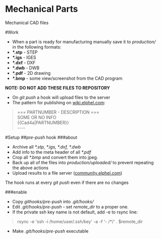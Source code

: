 # Mechanical Parts
Mechanical CAD files

#Work
* When a part is ready for manufacturing manually save it to <i>production/</i> in the following formats:
 * <b>\*.stp</b> - STEP
 * <b>\*.igs</b> - IGES
 * <b>\*.dxf</b> - DXF
 * <b>\*.dwb</b> - DWB
 * <b>\*.pdf</b> - 2D drawing
 * <b>\*.bmp</b> - some view/screenshot from the CAD program 

<b>NOTE: DO NOT ADD THESE FILES TO REPOSITORY</b>
* On <i>git push</i> a hook will upload files to the server
* The pattern for publishing on [wiki.elphel.com]:
> === PARTNUMBER - DESCRIPTION ===<br/>
> SOME OR NO INFO<br/>
> {{Cad4a\|PARTNUMBER}}<br/>
> \-\-\-\-

#Setup
##<i>pre-push</i> hook
###about
* Archive all <i>\*.stp, \*.igs, \*.dxf, \*.dwb</i>
* Add info to the meta header of all <i>\*.pdf</i>
* Crop all <i>\*.bmp</i> and convert them into jpeg.
* Back up all of the files into <i>production/uploaded/</i> to prevent repeating the above actions
* Upload results to a file server ([community.elphel.com])

The hook runs at every <i>git push</i> even if there are no changes

###enable
* Copy <i>githooks/pre-push</i> into <i>.git/hooks/</i>
* Edit <i>.git/hooks/pre-push</i> - set <i>remote_dir</i> to a proper one.
* If the private ssh key name is not default, add -e to rsync line:
> rsync -e 'ssh -i /home/user/.ssh/key' -a -f '- /*/' . $remote_dir
* Make <i>.git/hooks/pre-push</i> executable

[community.elphel.com]:http://community.elphel.com/files/production/
[wiki.elphel.com]:http://wiki.elphel.com